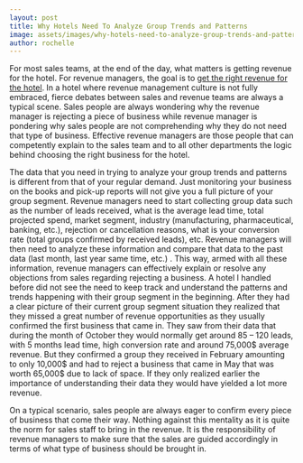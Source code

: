 ```yaml
---
layout: post
title: Why Hotels Need To Analyze Group Trends and Patterns
image: assets/images/why-hotels-need-to-analyze-group-trends-and-patterns.jpg
author: rochelle
---
```


For most sales teams, at the end of the day, what matters is getting revenue for the hotel. For revenue managers, the goal is to [get the right revenue for the hotel](TK). In a hotel where revenue management culture is not fully embraced, fierce debates between sales and revenue teams are always a typical scene. Sales people are always wondering why the revenue manager is rejecting a piece of business while revenue manager is pondering why sales people are not comprehending why they do not need that type of business. Effective revenue managers are those people that can competently explain to the sales team and to all other departments the logic behind choosing the right business for the hotel.

The data that you need in trying to analyze your group trends and patterns is different from that of your regular demand. Just monitoring your business on the books and pick-up reports will not give you a full picture of your group segment. Revenue managers need to start collecting group data such as the number of leads received, what is the average lead time, total projected spend, market segment, industry (manufacturing, pharmaceutical, banking, etc.), rejection or cancellation reasons, what is your conversion rate (total groups confirmed by received leads), etc. Revenue managers will then need to analyze these information and compare that data to the past data (last month, last year same time, etc.) . This way, armed with all these information, revenue managers can effectively explain or resolve any objections from sales regarding rejecting a business. A hotel I handled before did not see the need to keep track and understand the patterns and trends happening with their group segment in the beginning. After they had a clear picture of their current group segment situation they realized that they missed a great number of revenue opportunities as they usually confirmed the first business that came in. They saw from their data that during the month of October they would normally get around 85 – 120 leads, with 5 months lead time, high conversion rate and around 75,000$ average revenue. But they confirmed a group they received in February amounting to only 10,000$ and had to reject a business that came in May that was worth 65,000$ due to lack of space. If they only realized earlier the importance of understanding their data they would have yielded a lot more revenue.

On a typical scenario, sales people are always eager to confirm every piece of business that come their way. Nothing against this mentality as it is quite the norm for sales staff to bring in the revenue. It is the responsibility of revenue managers to make sure that the sales are guided accordingly in terms of what type of business should be brought in.